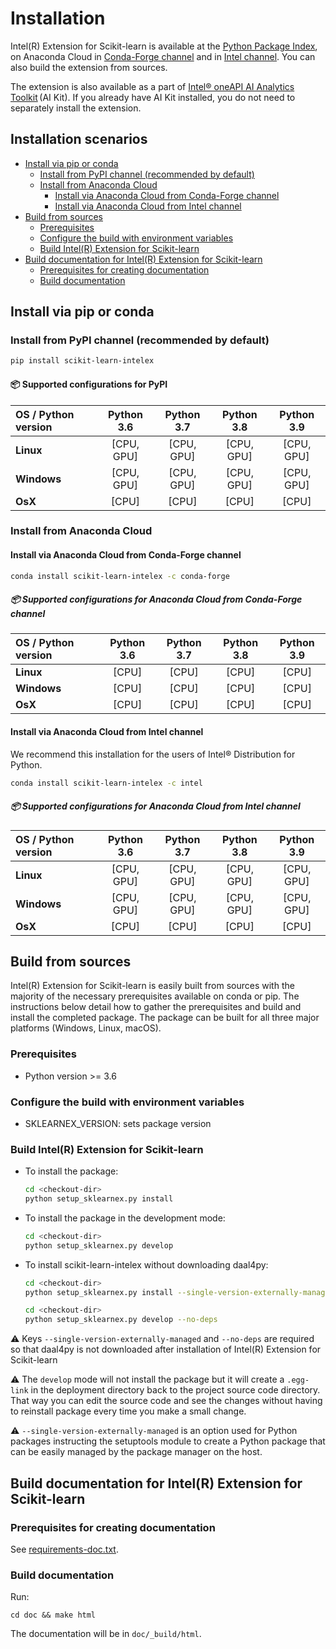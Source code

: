 # Installation <!-- omit in toc -->

Intel(R) Extension for Scikit-learn is available at the [Python Package Index](https://pypi.org/project/scikit-learn-intelex/),
on Anaconda Cloud in [Conda-Forge channel](https://anaconda.org/conda-forge/scikit-learn-intelex) and in [Intel channel](https://anaconda.org/intel/scikit-learn-intelex). You can also build the extension from sources.

The extension is also available as a part of [Intel® oneAPI AI Analytics Toolkit](https://software.intel.com/content/www/us/en/develop/tools/oneapi/ai-analytics-toolkit.html) (AI Kit). If you already have AI Kit installed, you do not need to separately install the extension.

## Installation scenarios <!-- omit in toc -->

- [Install via pip or conda](#install-via-pip-or-conda)
  - [Install from PyPI channel (recommended by default)](#install-from-pypi-channel-recommended-by-default)
  - [Install from Anaconda Cloud](#install-from-anaconda-cloud)
    - [Install via Anaconda Cloud from Conda-Forge channel](#install-via-anaconda-cloud-from-conda-forge-channel)
    - [Install via Anaconda Cloud from Intel channel](#install-via-anaconda-cloud-from-intel-channel)
- [Build from sources](#build-from-sources)
  - [Prerequisites](#prerequisites)
  - [Configure the build with environment variables](#configure-the-build-with-environment-variables)
  - [Build Intel(R) Extension for Scikit-learn](#build-intelr-extension-for-scikit-learn)
- [Build documentation for Intel(R) Extension for Scikit-learn](#build-documentation-for-intelr-extension-for-scikit-learn)
  - [Prerequisites for creating documentation](#prerequisites-for-creating-documentation)
  - [Build documentation](#build-documentation)

## Install via pip or conda

### Install from PyPI channel (recommended by default)

```bash
pip install scikit-learn-intelex
```

#### 📦 Supported configurations for PyPI <!-- omit in toc -->

| OS / Python version | **Python 3.6** | **Python 3.7** | **Python 3.8** | **Python 3.9** |
| :------------------ | :------------: | :------------: | :------------: | :------------: |
| **Linux**           |   [CPU, GPU]   |   [CPU, GPU]   |   [CPU, GPU]   |   [CPU, GPU]   |
| **Windows**         |   [CPU, GPU]   |   [CPU, GPU]   |   [CPU, GPU]   |   [CPU, GPU]   |
| **OsX**             |     [CPU]      |     [CPU]      |     [CPU]      |     [CPU]      |


### Install from Anaconda Cloud

#### Install via Anaconda Cloud from Conda-Forge channel

```bash
conda install scikit-learn-intelex -c conda-forge
```

##### 📦 Supported configurations for  Anaconda Cloud from Conda-Forge channel <!-- omit in toc -->

| OS / Python version     | **Python 3.6** | **Python 3.7** | **Python 3.8**| **Python 3.9**|
| :-----------------------| :------------: | :------------: | :------------:| :------------:|
|    **Linux**            |   [CPU]        |   [CPU]        |     [CPU]     |     [CPU]     |
|    **Windows**          |   [CPU]        |   [CPU]        |     [CPU]     |     [CPU]     |
|    **OsX**              |   [CPU]        |   [CPU]        |     [CPU]     |     [CPU]     |

#### Install via Anaconda Cloud from Intel channel

We recommend this installation for the users of Intel® Distribution for Python.

```bash
conda install scikit-learn-intelex -c intel
```

##### 📦 Supported configurations for Anaconda Cloud from Intel channel <!-- omit in toc -->

| OS / Python version | **Python 3.6** | **Python 3.7** | **Python 3.8** | **Python 3.9** |
| :------------------ | :------------: | :------------: | :------------: | :------------: |
| **Linux**           |   [CPU, GPU]   |   [CPU, GPU]   |   [CPU, GPU]   |   [CPU, GPU]   |
| **Windows**         |   [CPU, GPU]   |   [CPU, GPU]   |   [CPU, GPU]   |   [CPU, GPU]   |
| **OsX**             |     [CPU]      |     [CPU]      |     [CPU]      |     [CPU]      |


## Build from sources
Intel(R) Extension for Scikit-learn is easily built from sources with the majority of the necessary prerequisites available on conda or pip. The instructions below detail how to gather the prerequisites and build and install the completed package. The package can be built for all three major platforms (Windows, Linux, macOS).

### Prerequisites
* Python version >= 3.6

### Configure the build with environment variables
* SKLEARNEX_VERSION: sets package version

### Build Intel(R) Extension for Scikit-learn
- To install the package:

   ```bash
   cd <checkout-dir>
   python setup_sklearnex.py install
   ```

- To install the package in the development mode:

   ```bash
   cd <checkout-dir>
   python setup_sklearnex.py develop
   ```

- To install scikit-learn-intelex without downloading daal4py:

   ```bash
   cd <checkout-dir>
   python setup_sklearnex.py install --single-version-externally-managed --record=record.txt
   ```
   ```bash
   cd <checkout-dir>
   python setup_sklearnex.py develop --no-deps
   ```

⚠️ Keys `--single-version-externally-managed` and `--no-deps` are required so that daal4py is not downloaded after installation of Intel(R) Extension for Scikit-learn

⚠️ The `develop` mode will not install the package but it will create a `.egg-link` in the deployment directory 
back to the project source code directory. That way you can edit the source code and see the changes 
without having to reinstall package every time you make a small change.

⚠️ `--single-version-externally-managed` is an option used for Python packages instructing the setuptools module 
to create a Python package that can be easily managed by the package manager on the host.

## Build documentation for Intel(R) Extension for Scikit-learn
### Prerequisites for creating documentation

See [requirements-doc.txt](requirements-doc.txt).

### Build documentation

Run:

```
cd doc && make html
```

The documentation will be in ```doc/_build/html```.
